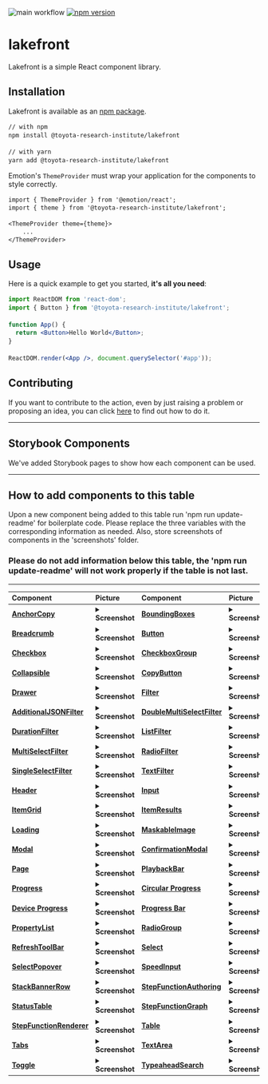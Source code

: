 ![main workflow](https://github.com/ToyotaResearchInstitute/lakefront/actions/workflows/main.yml/badge.svg)
[![npm version](https://badge.fury.io/js/%40toyota-research-institute%2Flakefront.svg)](https://badge.fury.io/js/%40toyota-research-institute%2Flakefront)

# lakefront
Lakefront is a simple React component library.

## Installation

Lakefront is available as an [npm package](https://www.npmjs.com/package/@toyota-research-institute/lakefront).

```sh
// with npm
npm install @toyota-research-institute/lakefront

// with yarn
yarn add @toyota-research-institute/lakefront
```

Emotion's `ThemeProvider` must wrap your application for the components to style correctly.
```
import { ThemeProvider } from '@emotion/react';
import { theme } from '@toyota-research-institute/lakefront';

<ThemeProvider theme={theme}>
    ...
</ThemeProvider>
```

## Usage

Here is a quick example to get you started, **it's all you need**:

```jsx
import ReactDOM from 'react-dom';
import { Button } from '@toyota-research-institute/lakefront';

function App() {
  return <Button>Hello World</Button>;
}

ReactDOM.render(<App />, document.querySelector('#app'));

```
## Contributing
If you want to contribute to the action, even by just raising a problem or proposing an idea, you can click [here](CONTRIBUTING.md) to find out how to do it.

---
## Storybook Components
We've added Storybook pages to show how each component can be used.

---
## How to add components to this table
Upon a new component being added to this table run 'npm run update-readme' for boilerplate code. Please replace the three variables with the corresponding information as needed. Also, store screenshots of components in the 'screenshots' folder. 
### <b>Please do not add information below this table, the 'npm run update-readme' will not work properly if the table is not last.
---
| Component  | Picture  | Component  | Picture  |
| :--------- | :------- | :--------- | :------- | 
[AnchorCopy](https://toyotaresearchinstitute.github.io/lakefront/?path=/docs/lakefront-anchorcopy--anchor-copy) | <details><summary>Screenshot</summary><img src="src/screenshots/AnchorCopy.png"></details> | [BoundingBoxes](https://toyotaresearchinstitute.github.io/lakefront/?path=/docs/lakefront-boundingboxes--bounding-boxes) | <details><summary>Screenshot</summary><img src="src/screenshots/BoundingBoxes.png"></details> |
[Breadcrumb](https://toyotaresearchinstitute.github.io/lakefront/?path=/docs/lakefront-breadcrumb--breadcrumb) | <details> <summary>Screenshot</summary><img src="src/screenshots/Breadcrumb.png"></details> | [Button](https://toyotaresearchinstitute.github.io/lakefront/?path=/docs/lakefront-button--all-buttons) | <details><summary>Screenshot</summary><img src="src/screenshots/Button.png"></details> | 
[Checkbox](https://toyotaresearchinstitute.github.io/lakefront/?path=/docs/lakefront-checkbox--checkbox) | <details><summary>Screenshot</summary><img  src="src/screenshots/Checkbox.png"></details> | [CheckboxGroup](https://toyotaresearchinstitute.github.io/lakefront/?path=/docs/lakefront-checkboxgroup--checkbox-group) | <details><summary>Screenshot</summary><img  src="src/screenshots/CheckboxGroup.png"></details>
|[Collapsible](https://toyotaresearchinstitute.github.io/lakefront/?path=/docs/lakefront-collapsible--collapsible) | <details><summary>Screenshot</summary><img src="src/screenshots/Collapsible.png"></details> | [CopyButton](https://toyotaresearchinstitute.github.io/lakefront/?path=/docs/lakefront-copybutton--copy-button) | <details><summary>Screenshot</summary><img  src="src/screenshots/CopyButton.png"></details> |
[Drawer](https://toyotaresearchinstitute.github.io/lakefront/?path=/docs/lakefront-drawer--drawer) | <details><summary>Screenshot</summary><img src="src/screenshots/Drawer.png"></details> | [Filter](https://toyotaresearchinstitute.github.io/lakefront/?path=/docs/lakefront-filter-allfilters--no-filter-bar) | <details><summary>Screenshot</summary><img src="src/screenshots/Filter.png"></details> |
[AdditionalJSONFilter](https://toyotaresearchinstitute.github.io/lakefront/?path=/docs/lakefront-filter-additionaljsonfilter--additional-json-filter) | <details><summary>Screenshot</summary><img src="src/screenshots/AdditionalJSONFilter.png"></details> | [DoubleMultiSelectFilter](https://toyotaresearchinstitute.github.io/lakefront/?path=/docs/lakefront-filter-doublemultiselectfilter--double-multi-select-filter) | <details><summary>Screenshot</summary><img src="src/screenshots/DoubleMultiSelectFilter.png"></details> | 
[DurationFilter](https://toyotaresearchinstitute.github.io/lakefront/?path=/docs/lakefront-filter-durationfilter--duration-filter) | <details><summary>Screenshot</summary><img src="src/screenshots/DurationFilter.png"></details>| [ListFilter](https://toyotaresearchinstitute.github.io/lakefront/?path=/docs/lakefront-filter-listfilter--list-filter) | <details><summary>Screenshot</summary><img src="src/screenshots/ListFilter.png"></details> |
[MultiSelectFilter](https://toyotaresearchinstitute.github.io/lakefront/?path=/docs/lakefront-filter-multiselectfilter--multi-select-filter) | <details><summary>Screenshot</summary><img src="src/screenshots/MultiSelectFilter.png"></details> | [RadioFilter](https://toyotaresearchinstitute.github.io/lakefront/?path=/docs/lakefront-filter-radiofilter--radio-filter) | <details><summary>Screenshot</summary><img src="src/screenshots/RadioFilter.png"></details> | 
[SingleSelectFilter](https://toyotaresearchinstitute.github.io/lakefront/?path=/docs/lakefront-filter-singleselectfilter--single-select-filter) | <details><summary>Screenshot</summary><img src="src/screenshots/SingleSelectFilter.png"></details> | [TextFilter](https://toyotaresearchinstitute.github.io/lakefront/?path=/docs/lakefront-filter-textfilter--text-filter) | <details><summary>Screenshot</summary><img src="src/screenshots/TextFilter.png"></details> | 
[Header](https://toyotaresearchinstitute.github.io/lakefront/?path=/docs/lakefront-header--header) | <details><summary>Screenshot</summary><img src="src/screenshots/Header.png"></details> | [Input](https://toyotaresearchinstitute.github.io/lakefront/?path=/docs/lakefront-input--placeholder) | <details><summary>Screenshot</summary><img src="src/screenshots/Input.png"></details> | 
[ItemGrid](https://toyotaresearchinstitute.github.io/lakefront/?path=/docs/lakefront-itemgrid--item-grid) | <details><summary>Screenshot</summary><img src="src/screenshots/ItemGrid.png"></details> | [ItemResults](https://toyotaresearchinstitute.github.io/lakefront/?path=/docs/lakefront-itemresults--item-results) | <details><summary>Screenshot</summary><img src="src/screenshots/ItemResults.png"></details> |
[Loading](https://toyotaresearchinstitute.github.io/lakefront/?path=/docs/lakefront-loading--loading) | <details><summary>Screenshot</summary><img src="src/screenshots/Loading.png"></details> | [MaskableImage](https://toyotaresearchinstitute.github.io/lakefront/?path=/docs/lakefront-maskableimage--maskable-image) | <details><summary>Screenshot</summary><img src="src/screenshots/MaskableImage.png"></details>|
[Modal](https://toyotaresearchinstitute.github.io/lakefront/?path=/docs/lakefront-modal--simple-modal) | <details><summary>Screenshot</summary><img src="src/screenshots/Modal.png"></details> | [ConfirmationModal](https://toyotaresearchinstitute.github.io/lakefront/?path=/docs/lakefront-modal-confirmationmodal--basic-confirm) | <details><summary>Screenshot</summary><img src="src/screenshots/ConfirmationModal.png"></details> | 
[Page](https://toyotaresearchinstitute.github.io/lakefront/?path=/docs/lakefront-page--page) | <details><summary>Screenshot</summary><img src="src/screenshots/Page.png"></details> | [PlaybackBar](https://toyotaresearchinstitute.github.io/lakefront/?path=/docs/lakefront-playbackbar--playback-bar) | <details><summary>Screenshot</summary><img src="src/screenshots/PlaybackBar.png"></details> |
[Progress](https://toyotaresearchinstitute.github.io/lakefront/?path=/docs/lakefront-progress-progressbar--progress-bar) | <details><summary>Screenshot</summary><img src="src/screenshots/Progress.png"></details> |  [Circular Progress](https://toyotaresearchinstitute.github.io/lakefront/?path=/docs/lakefront-progress-circularprogress--circular-progress) | <details><summary>Screenshot</summary><img src="src/screenshots/CircularProgress.png"></details> |
[Device Progress](https://toyotaresearchinstitute.github.io/lakefront/?path=/docs/lakefront-progress-deviceprogress--device-progress-bar) | <details><summary>Screenshot</summary><img src="src/screenshots/DeviceProgress.png"></details> | [Progress Bar](https://toyotaresearchinstitute.github.io/lakefront/?path=/docs/lakefront-progress-progressbar--progress-bar) | <details><summary>Screenshot</summary><img src="src/screenshots/ProgressBar.png"></details> |
[PropertyList](https://toyotaresearchinstitute.github.io/lakefront/?path=/docs/lakefront-propertylist--property-list) | <details><summary>Screenshot</summary><img src="src/screenshots/PropertyList.png"></details> | [RadioGroup](https://toyotaresearchinstitute.github.io/lakefront/?path=/docs/lakefront-radiogroup--standard-radio-group) | <details><summary>Screenshot</summary><img src="src/screenshots/RadioGroup.png"></details>|
[RefreshToolBar](https://toyotaresearchinstitute.github.io/lakefront/?path=/docs/lakefront-refreshtoolbar--refresh-toolbar) | <details><summary>Screenshot</summary><img src="src/screenshots/RefreshToolBar.png"></details> | [Select](https://toyotaresearchinstitute.github.io/lakefront/?path=/docs/lakefront-select--select) | <details><summary>Screenshot</summary><img src="src/screenshots/Select.png"></details> |
[SelectPopover](https://toyotaresearchinstitute.github.io/lakefront/?path=/docs/lakefront-selectpopover--popover) | <details><summary>Screenshot</summary><img src="src/screenshots/SelectPopover.png"></details> | [SpeedInput](https://toyotaresearchinstitute.github.io/lakefront/?path=/docs/lakefront-speedinput--speed-input) | <details><summary>Screenshot</summary><img src="src/screenshots/SpeedInput.png"></details> | [StackBanner](https://toyotaresearchinstitute.github.io/lakefront/?path=/docs/lakefront-stack-banner--stack-banner) | <details><summary>Screenshot</summary><img src="src/screenshots/StackBanner.png"></details> |
[StackBannerRow](https://toyotaresearchinstitute.github.io/lakefront/?path=/docs/lakefront-stack-banner-stack-banner-row--error) | <details><summary>Screenshot</summary><img src="src/screenshots/StackBannerRow.png"></details> | [StepFunctionAuthoring](https://toyotaresearchinstitute.github.io/lakefront/?path=/docs/lakefront-stepfunctionauthoring--new-step-function) | <details><summary>Screenshot</summary><img src="src/screenshots/StepFunctionAuthoring.png"></details> |
[StatusTable](https://toyotaresearchinstitute.github.io/lakefront/?path=/docs/lakefront-statustable--status-table-with-table-card) | <details><summary>Screenshot</summary><img src="src/screenshots/StatusTable.png"></details> | [StepFunctionGraph](https://toyotaresearchinstitute.github.io/lakefront/?path=/docs/lakefront-stepfunctiongraph--simple-graph) | <details><summary>Screenshot</summary><img src="src/screenshots/StepFunctionAuthoring.png"></details> |
[StepFunctionRenderer](https://toyotaresearchinstitute.github.io/lakefront/?path=/docs/lakefront-stepfunctionrenderer--step-function-renderer) |  <details><summary>Screenshot</summary><img src="src/screenshots/StepFunctionRenderer.png"></details> | [Table](https://toyotaresearchinstitute.github.io/lakefront?path=/docs/lakefront-table--table) | <details><summary>Screenshot</summary><img src="src/screenshots/Table.png"></details> |
[Tabs](https://toyotaresearchinstitute.github.io/lakefront?path=/docs/lakefront-tabs--tabs) | <details><summary>Screenshot</summary><img src="src/screenshots/Tabs.png"></details> | [TextArea](https://toyotaresearchinstitute.github.io/lakefront/?path=/docs/lakefront-textarea--placeholder) | <details><summary>Screenshot</summary><img src="src/screenshots/TextArea.png"></details> 
[Toggle](https://toyotaresearchinstitute.github.io/lakefront/?path=/docs/lakefront-toggle--toggle) | <details><summary>Screenshot</summary><img src="src/screenshots/Toggle.png"></details> | [TypeaheadSearch](https://toyotaresearchinstitute.github.io/lakefront/?path=/docs/lakefront-typeaheadsearch--search-bottom-start) |<details><summary>Screenshot</summary><img src="src/screenshots/TypeaheadSearch.png"></details> 